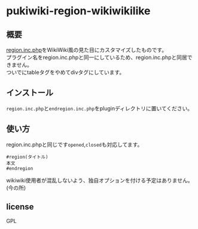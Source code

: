 # pukiwiki-region-wikiwikilike

## 概要
[region.inc.php](https://pukiwiki.osdn.jp/?%E8%87%AA%E4%BD%9C%E3%83%97%E3%83%A9%E3%82%B0%E3%82%A4%E3%83%B3/region.inc.php)をWikiWiki風の見た目にカスタマイズしたものです。  
プラグイン名をregion.inc.phpと同一にしているため、region.inc.phpと同居できません。  
ついでにtableタグをやめてdivタグにしています。

## インストール
`region.inc.php`と`endregion.inc.php`をpluginディレクトリに置いてください。

## 使い方
region.inc.phpと同じです`opened`,`closed`も対応してます。
```
#region(タイトル)
本文
#endregion
```
wikiwiki使用者が混乱しないよう、独自オプションを付ける予定はありません。(今の所)

## license
GPL
